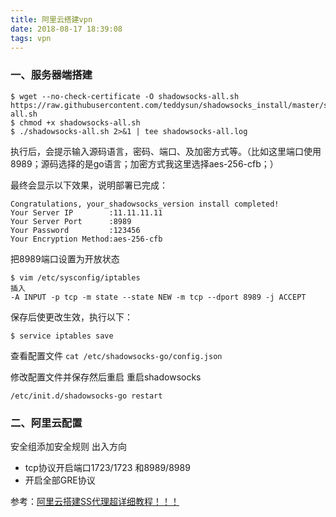 ```yaml
---
title: 阿里云搭建vpn
date: 2018-08-17 18:39:08
tags: vpn
---
```


###  一、服务器端搭建
```
$ wget --no-check-certificate -O shadowsocks-all.sh https://raw.githubusercontent.com/teddysun/shadowsocks_install/master/shadowsocks-all.sh
$ chmod +x shadowsocks-all.sh
$ ./shadowsocks-all.sh 2>&1 | tee shadowsocks-all.log

```
执行后，会提示输入源码语言，密码、端口、及加密方式等。（比如这里端口使用8989；源码选择的是go语言；加密方式我这里选择aes-256-cfb；）


<!--more-->


最终会显示以下效果，说明部署已完成：
```
Congratulations, your_shadowsocks_version install completed!
Your Server IP        :11.11.11.11
Your Server Port      :8989
Your Password         :123456
Your Encryption Method:aes-256-cfb
```

把8989端口设置为开放状态

```
$ vim /etc/sysconfig/iptables
插入
-A INPUT -p tcp -m state --state NEW -m tcp --dport 8989 -j ACCEPT

```

保存后使更改生效，执行以下：

```
$ service iptables save

```

查看配置文件
`cat /etc/shadowsocks-go/config.json`

修改配置文件并保存然后重启
重启shadowsocks
```
/etc/init.d/shadowsocks-go restart
```


###  二、阿里云配置
安全组添加安全规则
出入方向
- tcp协议开启端口1723/1723    和8989/8989  
- 开启全部GRE协议


参考：[阿里云搭建SS代理超详细教程！！！](http://www.cnblogs.com/tianhei/p/7428622.html)